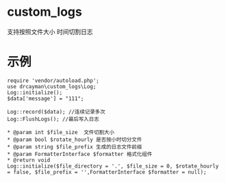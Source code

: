 # custom_logs
支持按照文件大小 时间切割日志

# 示例

```
require 'vendor/autoload.php';
use drcayman\custom_logs\Log;
Log::initialize();
$data['message'] = "111";

Log::record($data); //连续记录多次
Log::FlushLogs(); //最后写入日志
```

```* @param string $file_directory 日志文件目录
* @param int $file_size  文件切割大小
* @param bool $rotate_hourly 是否按小时切分文件
* @param string $file_prefix 生成的日志文件前缀
* @param FormatterInterface $formatter 格式化组件
* @return void
Log::initialize($file_directory = '.', $file_size = 0, $rotate_hourly = false, $file_prefix = '',FormatterInterface $formatter = null);
```

